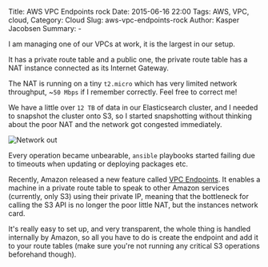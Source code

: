 Title: AWS VPC Endpoints rock
Date: 2015-06-16 22:00
Tags: AWS, VPC, cloud,
Category: Cloud
Slug: aws-vpc-endpoints-rock
Author: Kasper Jacobsen
Summary: -

I am managing one of our VPCs at work, it is the largest in our setup.

It has a private route table and a public one, the private route table has a
NAT instance connected as its Internet Gateway.

The NAT is running on a tiny `t2.micro` which has very limited network
throughput, ~`50 Mbps` if I remember correctly. Feel free to correct me!

We have a little over `12 TB` of data in our Elasticsearch cluster, and I
needed to snapshot the cluster onto S3, so I started snapshotting without
thinking about the poor NAT and the network got congested immediately.

![Network out]({attach}/images/network-out.png)

Every operation became unbearable, `ansible` playbooks started failing due to
timeouts when updating or deploying packages etc.

Recently, Amazon released a new feature called [VPC Endpoints][1]. It enables a
machine in a private route table to speak to other Amazon services (currently,
only S3) using their private IP, meaning that the bottleneck for calling the
S3 API is no longer the poor little NAT, but the instances network card.

It's really easy to set up, and very transparent, the whole thing is handled
internally by Amazon, so all you have to do is create the endpoint and add it
to your route tables (make sure you're not running any critical S3 operations
beforehand though).

[1]: https://aws.amazon.com/blogs/aws/new-vpc-endpoint-for-amazon-s3/
